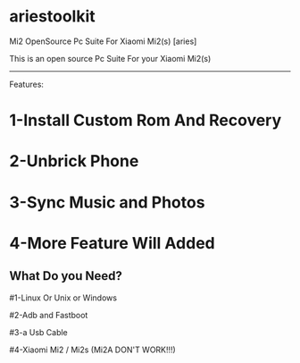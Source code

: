ariestoolkit
============

Mi2 OpenSource Pc Suite For Xiaomi Mi2(s) [aries] 

This is an open source Pc Suite For your Xiaomi Mi2(s)


--------------------------------------------------
Features:

 # 1-Install Custom Rom And Recovery
 
 # 2-Unbrick Phone
 
 # 3-Sync Music and Photos
 
 # 4-More Feature Will Added
 
 

What Do you Need?
-------------------------------------------------

 #1-Linux Or Unix or Windows
 
 #2-Adb and Fastboot 
 
 #3-a Usb Cable
 
 #4-Xiaomi Mi2 / Mi2s (Mi2A DON'T WORK!!!)
 
